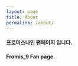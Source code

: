 ```yaml
---
layout: page
title: About
permalink: /about/
---
```


#### 프로미스나인 팬페이지 입니다.

#### Fromis_9 Fan page.
